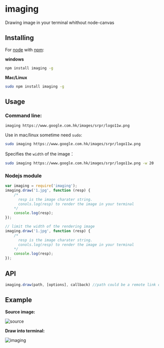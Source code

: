 imaging
=======

Drawing image in your terminal whithout node-canvas

## Installing

For [node](http://nodejs.org) with [npm](http://npmjs.org):

__windows__
```bash
npm install imaging -g
```
__Mac/Linux__

```bash
sudo npm install imaging -g
```

## Usage


### Command line:

```bash
imaging https://www.google.com.hk/images/srpr/logo11w.png
```

Use in mac/linux sometime need `sudo`:
```bash
sudo imaging https://www.google.com.hk/images/srpr/logo11w.png
```

Specifies the `width` of the image：
```bash
sudo imaging https://www.google.com.hk/images/srpr/logo11w.png -w 20
```

### Nodejs module

```javascript
var imaging = require('imaging');
imaging.draw('1.jpg', function (resp) {
    /*
      resp is the image charater string.
      conols.log(resp) to render the image in your terminal
    */
    console.log(resp);
});

// limit the width of the rendering image
imaging.draw('1.jpg', function (resp) {
    /*
      resp is the image charater string.
      conols.log(resp) to render the image in your terminal
    */
    console.log(resp);
});
```

## API

```javascript
imaging.draw(path, [options], callback) //path could be a remote link or local resource
```


## Example

__Source image:__

![source](http://switer.github.io/live/imaging_img.png)

__Draw into terminal:__

![imaging](http://switer.github.io/live/imaging_render.png)

